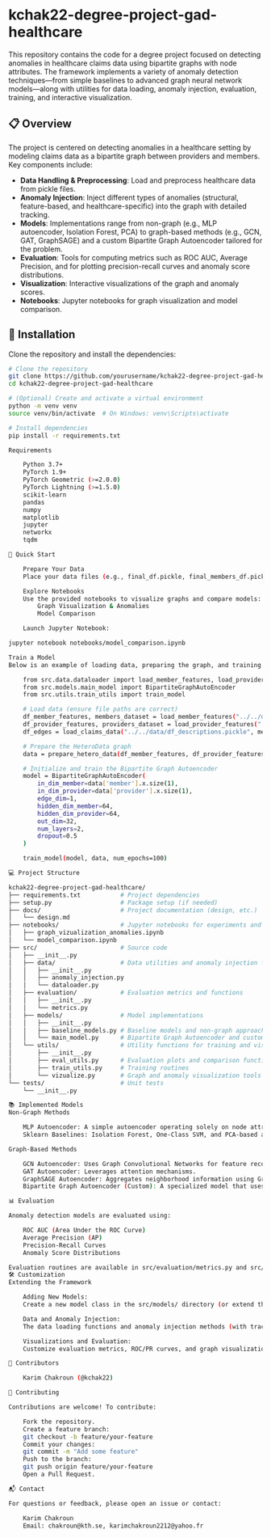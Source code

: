 # kchak22-degree-project-gad-healthcare

This repository contains the code for a degree project focused on detecting anomalies in healthcare claims data using bipartite graphs with node attributes. The framework implements a variety of anomaly detection techniques—from simple baselines to advanced graph neural network models—along with utilities for data loading, anomaly injection, evaluation, training, and interactive visualization.

## 📋 Overview

The project is centered on detecting anomalies in a healthcare setting by modeling claims data as a bipartite graph between providers and members. Key components include:

- **Data Handling & Preprocessing**: Load and preprocess healthcare data from pickle files.
- **Anomaly Injection**: Inject different types of anomalies (structural, feature-based, and healthcare-specific) into the graph with detailed tracking.
- **Models**: Implementations range from non-graph (e.g., MLP autoencoder, Isolation Forest, PCA) to graph-based methods (e.g., GCN, GAT, GraphSAGE) and a custom Bipartite Graph Autoencoder tailored for the problem.
- **Evaluation**: Tools for computing metrics such as ROC AUC, Average Precision, and for plotting precision-recall curves and anomaly score distributions.
- **Visualization**: Interactive visualizations of the graph and anomaly scores.
- **Notebooks**: Jupyter notebooks for graph visualization and model comparison.

## 🔧 Installation

Clone the repository and install the dependencies:

```bash
# Clone the repository
git clone https://github.com/yourusername/kchak22-degree-project-gad-healthcare.git
cd kchak22-degree-project-gad-healthcare

# (Optional) Create and activate a virtual environment
python -m venv venv
source venv/bin/activate  # On Windows: venv\Scripts\activate

# Install dependencies
pip install -r requirements.txt

Requirements

    Python 3.7+
    PyTorch 1.9+
    PyTorch Geometric (>=2.0.0)
    PyTorch Lightning (>=1.5.0)
    scikit-learn
    pandas
    numpy
    matplotlib
    jupyter
    networkx
    tqdm

🚀 Quick Start

    Prepare Your Data
    Place your data files (e.g., final_df.pickle, final_members_df.pickle, df_descriptions.pickle) in a folder (e.g., a data/ directory located outside or alongside the repository). The data loading functions in src/data/dataloader.py expect paths like ../../data/final_df.pickle.

    Explore Notebooks
    Use the provided notebooks to visualize graphs and compare models:
        Graph Visualization & Anomalies
        Model Comparison

    Launch Jupyter Notebook:

jupyter notebook notebooks/model_comparison.ipynb

Train a Model
Below is an example of loading data, preparing the graph, and training the custom Bipartite Graph Autoencoder:

    from src.data.dataloader import load_member_features, load_provider_features, load_claims_data, prepare_hetero_data
    from src.models.main_model import BipartiteGraphAutoEncoder
    from src.utils.train_utils import train_model

    # Load data (ensure file paths are correct)
    df_member_features, members_dataset = load_member_features("../../data/final_members_df.pickle")
    df_provider_features, providers_dataset = load_provider_features("../../data/final_df.pickle")
    df_edges = load_claims_data("../../data/df_descriptions.pickle", members_dataset, providers_dataset)

    # Prepare the HeteroData graph
    data = prepare_hetero_data(df_member_features, df_provider_features, df_edges)

    # Initialize and train the Bipartite Graph Autoencoder
    model = BipartiteGraphAutoEncoder(
        in_dim_member=data['member'].x.size(1),
        in_dim_provider=data['provider'].x.size(1),
        edge_dim=1,
        hidden_dim_member=64,
        hidden_dim_provider=64,
        out_dim=32,
        num_layers=2,
        dropout=0.5
    )

    train_model(model, data, num_epochs=100)

💻 Project Structure

kchak22-degree-project-gad-healthcare/
├── requirements.txt           # Project dependencies
├── setup.py                   # Package setup (if needed)
├── docs/                      # Project documentation (design, etc.)
│   └── design.md
├── notebooks/                 # Jupyter notebooks for experiments and visualization
│   ├── graph_vizualization_anomalies.ipynb
│   └── model_comparison.ipynb
├── src/                       # Source code
│   ├── __init__.py
│   ├── data/                  # Data utilities and anomaly injection functions
│   │   ├── __init__.py
│   │   ├── anomaly_injection.py
│   │   └── dataloader.py
│   ├── evaluation/            # Evaluation metrics and functions
│   │   ├── __init__.py
│   │   └── metrics.py
│   ├── models/                # Model implementations
│   │   ├── __init__.py
│   │   ├── baseline_models.py # Baseline models and non-graph approaches
│   │   └── main_model.py      # Bipartite Graph Autoencoder and custom layers
│   └── utils/                 # Utility functions for training and visualization
│       ├── __init__.py
│       ├── eval_utils.py      # Evaluation plots and comparison functions
│       ├── train_utils.py     # Training routines
│       └── vizualize.py       # Graph and anomaly visualization tools
└── tests/                     # Unit tests
    └── __init__.py

📚 Implemented Models
Non-Graph Methods

    MLP Autoencoder: A simple autoencoder operating solely on node attributes.
    Sklearn Baselines: Isolation Forest, One-Class SVM, and PCA-based anomaly detection.

Graph-Based Methods

    GCN Autoencoder: Uses Graph Convolutional Networks for feature reconstruction.
    GAT Autoencoder: Leverages attention mechanisms.
    GraphSAGE Autoencoder: Aggregates neighborhood information using GraphSAGE.
    Bipartite Graph Autoencoder (Custom): A specialized model that uses bipartite attention layers and is designed for heterogeneous graphs with node attributes.

📊 Evaluation

Anomaly detection models are evaluated using:

    ROC AUC (Area Under the ROC Curve)
    Average Precision (AP)
    Precision-Recall Curves
    Anomaly Score Distributions

Evaluation routines are available in src/evaluation/metrics.py and src/utils/eval_utils.py.
🛠️ Customization
Extending the Framework

    Adding New Models:
    Create a new model class in the src/models/ directory (or extend the baseline models in baseline_models.py) by implementing the forward() and compute_anomaly_scores() methods. Update the notebooks for comparison if needed.

    Data and Anomaly Injection:
    The data loading functions and anomaly injection methods (with tracking) are found in src/data/dataloader.py and src/data/anomaly_injection.py. To use your own data, modify these functions or update the file paths accordingly.

    Visualizations and Evaluation:
    Customize evaluation metrics, ROC/PR curves, and graph visualizations via the scripts in src/utils/.

👥 Contributors

    Karim Chakroun (@kchak22)

🤝 Contributing

Contributions are welcome! To contribute:

    Fork the repository.
    Create a feature branch:
    git checkout -b feature/your-feature
    Commit your changes:
    git commit -m "Add some feature"
    Push to the branch:
    git push origin feature/your-feature
    Open a Pull Request.

📬 Contact

For questions or feedback, please open an issue or contact:

    Karim Chakroun
    Email: chakroun@kth.se, karimchakroun2212@yahoo.fr